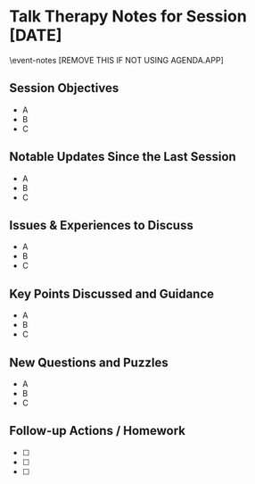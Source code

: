 # Talk Therapy Notes for Session [DATE]

\event-notes [REMOVE THIS IF NOT USING AGENDA.APP]

## Session Objectives

- A
- B
- C


## Notable Updates Since the Last Session

- A
- B
- C


## Issues & Experiences to Discuss

- A
- B
- C


## Key Points Discussed and Guidance

- A
- B
- C


## New Questions and Puzzles

- A
- B
- C


## Follow-up Actions / Homework

- [ ]
- [ ]
- [ ]